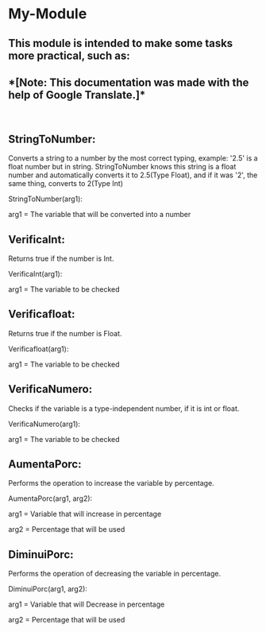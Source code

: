 # My-Module
<h2>This module is intended to make some tasks more practical, such as:</h2>
<h2>*[Note: This documentation was made with the help of Google Translate.]*</h2>
<br>
<h2>StringToNumber:</h2>
  <p>Converts a string to a number by the most correct typing, example:
  '2.5' is a float number but in string. StringToNumber knows this string is a float number and automatically converts it to 2.5(Type Float), and if it was '2', the same thing, converts to 2(Type Int)</p>
  <p>StringToNumber(arg1):</p>
  <p>arg1 = The variable that will be converted into a number</p>
  
<h2>VerificaInt:</h2>
  <p>Returns true if the number is Int.</p>
  <p>VerificaInt(arg1):</p>
  <p>arg1 = The variable to be checked</p>
  
<h2>Verificafloat:</h2>
  <p>Returns true if the number is Float.</p>
  <p>Verificafloat(arg1):</p>
  <p>arg1 = The variable to be checked</p>

<h2>VerificaNumero:</h2>
  <p>Checks if the variable is a type-independent number, if it is int or float.</p>
  <p>VerificaNumero(arg1):</p>
  <p>arg1 = The variable to be checked </p>

<h2>AumentaPorc:</h2>
  <p>Performs the operation to increase the variable by percentage.</p>
  AumentaPorc(arg1, arg2):</p>
  <p>arg1 = Variable that will increase in percentage</p>
  <p>arg2 = Percentage that will be used</p>

<h2>DiminuiPorc:</h2>
  <p>Performs the operation of decreasing the variable in percentage.</p>
  <p>DiminuiPorc(arg1, arg2):</p>
  <p>arg1 = Variable that will Decrease in percentage</p>
  <p>arg2 = Percentage that will be used</p>
  

